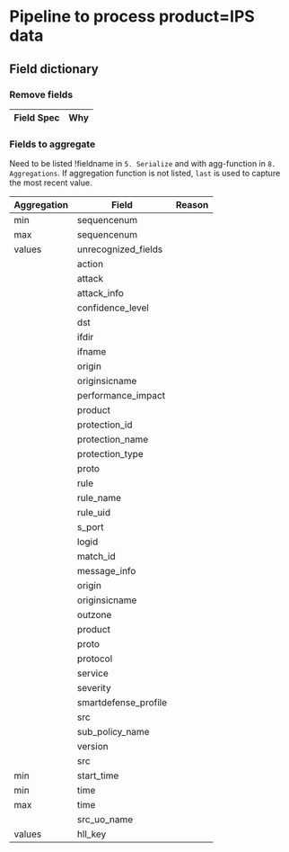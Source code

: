# Pipeline to process product=IPS data

## Field dictionary

### Remove fields
|Field Spec|Why|
|----------|---|
### Fields to aggregate
Need to be listed !fieldname in `5. Serialize` and with agg-function in `8. Aggregations`.
If aggregation function is not listed, `last` is used to capture the most recent value.

|Aggregation|Field|Reason|
|-----------|-----|------|
|            min|sequencenum||
|            max|sequencenum||
|            values|unrecognized_fields||
|            |action||
|            |attack||
|            |attack_info||
|            |confidence_level||
|            |dst||
|            |ifdir||
|            |ifname||
|            |origin||
|            |originsicname||
|            |performance_impact||
|            |product||
|            |protection_id||
|            |protection_name||
|            |protection_type||
|            |proto||
|            |rule||
|            |rule_name||
|            |rule_uid||
|            |s_port||
|            |logid||
|            |match_id||
|            |message_info||
|            |origin||
|            |originsicname||
|            |outzone||
|            |product||
|            |proto||
|            |protocol||
|            |service||
|            |severity||
|            |smartdefense_profile||
|            |src||
|            |sub_policy_name||
|            |version||
|            |src||
|            min|start_time||
|            min|time||
|            max|time||
|            |src_uo_name||
|            values|hll_key||
